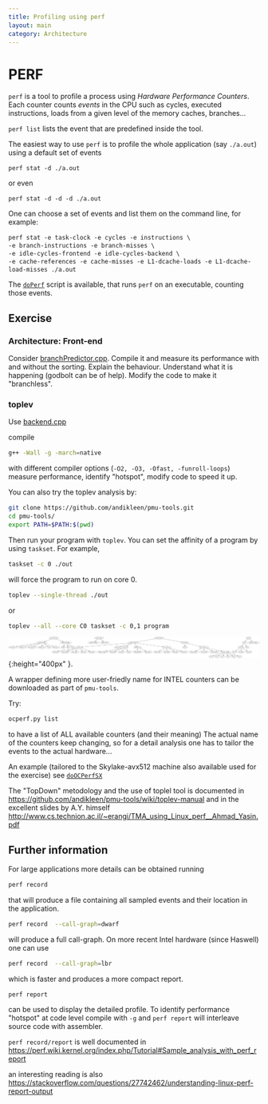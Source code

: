 ```yaml
---
title: Profiling using perf
layout: main
category: Architecture
---
```


# PERF

`perf` is a tool to profile a process using *Hardware Performance Counters*. Each counter counts *events* in the CPU
such as cycles, executed instructions, loads from a given level of the memory caches, branches...

`perf list` lists the event that are predefined inside the tool.

The easiest way to use `perf` is to profile the whole application (say `./a.out`) using a default set of events

```shell
perf stat -d ./a.out
```

or even

```shell
perf stat -d -d -d ./a.out
```

One can choose a set of events and list them on the command line, for example:

```shell
perf stat -e task-clock -e cycles -e instructions \
-e branch-instructions -e branch-misses \
-e idle-cycles-frontend -e idle-cycles-backend \
-e cache-references -e cache-misses -e L1-dcache-loads -e L1-dcache-load-misses ./a.out
```

The [`doPerf`]({{site.exercises_repo}}/hands-on/architecture/doPerf) script is available, that runs `perf` on an
executable, counting those events.


## Exercise 

### Architecture: Front-end

Consider [branchPredictor.cpp]({{site.exercises_repo}}/hands-on/architecture/branchPredictor.cpp). Compile it and
measure its performance with and without the sorting. Explain the behaviour. Understand what it is happening (godbolt can be of help). Modify the code to make it "branchless".

### toplev

Use [backend.cpp]({{site.exercises_repo}}/hands-on/architecture/backend.cpp)

compile 
    
```bash
g++ -Wall -g -march=native
``` 
with different compiler options (`-O2, -O3, -Ofast, -funroll-loops`) measure performance,
identify "hotspot", modify code to speed it up.

You can also try the toplev analysis by: 

```bash
git clone https://github.com/andikleen/pmu-tools.git
cd pmu-tools/
export PATH=$PATH:$(pwd)
```

Then run your program with `toplev`.
You can set the affinity of a program by using `taskset`. 
For example, 

```bash
taskset -c 0 ./out
```

will force the program to run on core 0.

```bash
toplev --single-thread ./out
```
or 

```bash
toplev --all --core C0 taskset -c 0,1 program
```

![](ivb-hierarchy.svg){:height="400px" }.



A wrapper defining more user-friedly name for INTEL counters can be downloaded as part of `pmu-tools`.

Try:

```bash
ocperf.py list
```

to have a list of ALL available counters (and their meaning)
The actual name of the counters keep changing, so for a detail analysis one has to tailor the events to the actual hardware...

An example (tailored to the Skylake-avx512 machine also available used for the exercise) see
[`doOCPerfSX`]({{site.exercises_repo}}/hands-on/architecture/doOCPerfSX)

The "TopDown" metodology and the use of toplel tool is documented in
https://github.com/andikleen/pmu-tools/wiki/toplev-manual
and in the excellent slides by A.Y. himself
http://www.cs.technion.ac.il/~erangi/TMA_using_Linux_perf__Ahmad_Yasin.pdf

## Further information

For large applications more details can be obtained running 
```bash
perf record
```

that will produce a file containing all sampled events and their location in the application.

```bash
perf record  --call-graph=dwarf
``` 
will produce a full call-graph. On more recent Intel hardware (since Haswell)
one can use 

```bash
perf record  --call-graph=lbr
```

which is faster and produces a more compact report.
```bash
perf report
```
can be used to display the detailed profile.
To identify performance "hotspot" at code level compile with `-g` and `perf report` will interleave source code with assembler.

`perf record/report` is well documented in
https://perf.wiki.kernel.org/index.php/Tutorial#Sample_analysis_with_perf_report

an interesting reading is also
https://stackoverflow.com/questions/27742462/understanding-linux-perf-report-output



